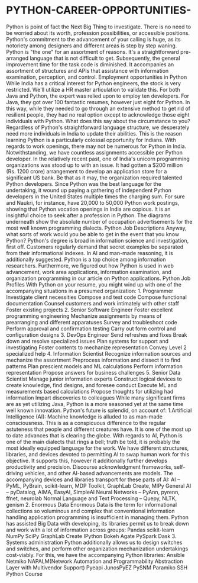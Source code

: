 # PYTHON-CAREER-OPPORTUNITIES-
Python is point of fact the Next Big Thing to investigate. There is no need to be worried about its worth, profession possibilities, or accessible positions. Python's commitment to the advancement of your calling is huge, as its notoriety among designers and different areas is step by step waning.   Python is "the one" for an assortment of reasons. It's a straightforward pre-arranged language that is not difficult to get. Subsequently, the general improvement time for the task code is diminished. It accompanies an assortment of structures and APIs that assistance with information examination, perception, and control.   Employment opportunities in Python   While India has a critical interest for Python engineers, the stock is very restricted. We'll utilize a HR master articulation to validate this. For both Java and Python, the expert was relied upon to employ ten developers. For Java, they got over 100 fantastic resumes, however just eight for Python. In this way, while they needed to go through an extensive method to get rid of resilient people, they had no real option except to acknowledge those eight individuals with Python.   What does this say about the circumstance to you? Regardless of Python's straightforward language structure, we desperately need more individuals in India to update their abilities. This is the reason learning Python is a particularly colossal opportunity for Indians. With regards to work openings, there may not be numerous for Python in India. Notwithstanding, we have countless assignments accessible per Python developer.   In the relatively recent past, one of India's unicorn programming organizations was stood up to with an issue. It had gotten a $200 million (Rs. 1200 crore) arrangement to develop an application store for a significant US bank. Be that as it may, the organization required talented Python developers. Since Python was the best language for the undertaking, it wound up paying a gathering of independent Python developers in the United States multiple times the charging sum.   For sure and Naukri, for instance, have 20,000 to 50,000 Python work postings, showing that Python vocation openings in India are copious. It is an insightful choice to seek after a profession in Python. The diagrams underneath show the absolute number of occupation advertisements for the most well known programming dialects.   Python Job Descriptions   Anyway, what sorts of work would you be able to get in the event that you know Python?   Python's degree is broad in information science and investigation, first off. Customers regularly demand that secret examples be separated from their informational indexes. In AI and man-made reasoning, it is additionally suggested. Python is a top choice among information researchers. Furthermore, we figured out how Python is used in web advancement, work area applications, information examination, and organization programming in our article on Python applications.   Python Job Profiles   With Python on your resume, you might wind up with one of the accompanying situations in a presumed organization:   1. Programmer   Investigate client necessities   Compose and test code   Compose functional documentation   Counsel customers and work intimately with other staff   Foster existing projects   2. Senior Software Engineer   Foster excellent programming engineering   Mechanize assignments by means of prearranging and different apparatuses   Survey and troubleshoot code   Perform approval and confirmation testing   Carry out form control and configuration designs   3. DevOps Engineer   Send refreshes and fixes   Break down and resolve specialized issues   Plan systems for support and investigating   Foster contents to mechanize representation   Convey Level 2 specialized help   4. Information Scientist   Recognize information sources and mechanize the assortment   Preprocess information and dissect it to find patterns   Plan prescient models and ML calculations   Perform information representation   Propose answers for business challenges   5. Senior Data Scientist   Manage junior information experts   Construct logical devices to create knowledge, find designs, and foresee conduct   Execute ML and measurements based calculations   Propose thoughts for utilizing had information   Impart discoveries to colleagues   While many significant firms are as yet utilizing Java, Python is a more seasoned yet at the same time well known innovation. Python's future is splendid, on account of:   1.Artificial Intelligence (AI):   Machine knowledge is alluded to as man-made consciousness. This is as a conspicuous difference to the regular astuteness that people and different creatures have. It is one of the most up to date advances that is clearing the globe. With regards to AI, Python is one of the main dialects that rings a bell; truth be told, it is probably the most ideally equipped language for the work.   We have different structures, libraries, and devices devoted to permitting AI to swap human work for this objective. It supports this, however it additionally further develops productivity and precision. Discourse acknowledgment frameworks, self-driving vehicles, and other AI-based advancements are models.   The accompanying devices and libraries transport for these parts of AI:   AI – PyML, PyBrain, scikit-learn, MDP Toolkit, GraphLab Create, MIPy  General AI – pyDatalog, AIMA, EasyAI, SimpleAI  Neural Networks – PyAnn, pyrenn, ffnet, neurolab  Normal Language and Text Processing – Quepy, NLTK, genism  2. Enormous Data   Enormous Data is the term for informational collections so voluminous and complex that conventional information handling application programming is insufficient in managing them.   Python has assisted Big Data with developing, its libraries permit us to break down and work with a lot of information across groups:   Pandas   scikit-learn   NumPy  SciPy  GraphLab Create  IPython  Bokeh  Agate   PySpark  Dask  3. Systems administration  Python additionally allows us to design switches and switches, and perform other organization mechanization undertakings cost-viably. For this, we have the accompanying Python libraries:   Ansible  Netmiko  NAPALM(Network Automation and Programmability Abstraction Layer with Multivendor Support)   Pyeapi  JunosPyEZ  PySNM  Paramiko SSH   Python Course
